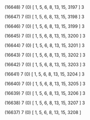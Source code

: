 (16648) 7 (0) [ 1, 5, 6, 8, 13, 15, 3197 ] 3 


(16647) 7 (0) [ 1, 5, 6, 8, 13, 15, 3198 ] 3 


(16646) 7 (0) [ 1, 5, 6, 8, 13, 15, 3199 ] 3 


(16645) 7 (0) [ 1, 5, 6, 8, 13, 15, 3200 ] 3 


(16644) 7 (0) [ 1, 5, 6, 8, 13, 15, 3201 ] 3 


(16643) 7 (0) [ 1, 5, 6, 8, 13, 15, 3202 ] 3 


(16642) 7 (0) [ 1, 5, 6, 8, 13, 15, 3203 ] 3 


(16641) 7 (0) [ 1, 5, 6, 8, 13, 15, 3204 ] 3 


(16640) 7 (0) [ 1, 5, 6, 8, 13, 15, 3205 ] 3 


(16639) 7 (0) [ 1, 5, 6, 8, 13, 15, 3206 ] 3 


(16638) 7 (0) [ 1, 5, 6, 8, 13, 15, 3207 ] 3 


(16637) 7 (0) [ 1, 5, 6, 8, 13, 15, 3208 ]  

